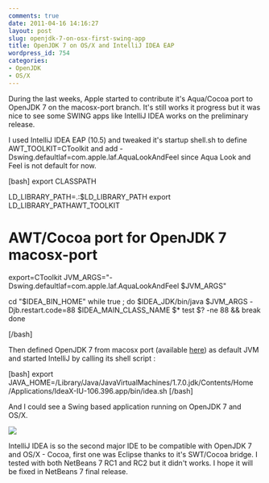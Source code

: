```yaml
---
comments: true
date: 2011-04-16 14:16:27
layout: post
slug: openjdk-7-on-osx-first-swing-app
title: OpenJDK 7 on OS/X and IntelliJ IDEA EAP
wordpress_id: 754
categories:
- OpenJDK
- OS/X
---
```


During the last weeks, Apple started to contribute it's Aqua/Cocoa port to OpenJDK 7 on the macosx-port branch. It's still works it progress but it was nice to see some SWING apps like IntelliJ IDEA works on the preliminary release.

I used IntelliJ IDEA EAP (10.5) and tweaked it's startup shell.sh to define AWT_TOOLKIT=CToolkit and add -Dswing.defaultlaf=com.apple.laf.AquaLookAndFeel since Aqua Look and Feel is not default for now.

[bash]
export CLASSPATH

LD_LIBRARY_PATH=.:$LD_LIBRARY_PATH
export LD_LIBRARY_PATHAWT_TOOLKIT

# AWT/Cocoa port for OpenJDK 7 macosx-port
export=CToolkit
JVM_ARGS="-Dswing.defaultlaf=com.apple.laf.AquaLookAndFeel $JVM_ARGS"

cd "$IDEA_BIN_HOME"
while true ; do
  $IDEA_JDK/bin/java $JVM_ARGS -Djb.restart.code=88 $IDEA_MAIN_CLASS_NAME $*
  test $? -ne 88 && break
done

[/bash]

Then defined OpenJDK 7 from macosx port (available [here](http://openjdk-osx-build.googlecode.com/files/OpenJDK-OSX-1.7-universal-20110416.dmg)) as default JVM and started IntelliJ by calling its shell script :

[bash]
export JAVA_HOME=/Library/Java/JavaVirtualMachines/1.7.0.jdk/Contents/Home
/Applications/IdeaX-IU-106.396.app/bin/idea.sh 
[/bash]

And I could see a Swing based application running on OpenJDK 7 and OS/X.
 
[![](http://blog.hgomez.net/wp-content/uploads/2011/04/IntelliJ-OpenJDK7-UI-1024x745.png)](http://blog.hgomez.net/wp-content/uploads/2011/04/IntelliJ-OpenJDK7-UI.png)

IntelliJ IDEA is so the second major IDE to be compatible with OpenJDK 7 and OS/X - Cocoa, first one was Eclipse thanks to it's SWT/Cocoa bridge.
I tested with both NetBeans 7 RC1 and RC2 but it didn't works. I hope it will be fixed in NetBeans 7 final release.
